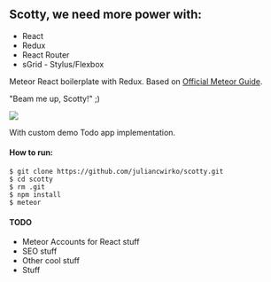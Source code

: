 ## Scotty, we need more power with:

- React
- Redux
- React Router
- sGrid - Stylus/Flexbox

Meteor React boilerplate with Redux.
Based on [Official Meteor Guide](http://guide.meteor.com/).

"Beam me up, Scotty!" ;)

![](https://i.imgflip.com/l909e.jpg)

With custom demo Todo app implementation.

#### How to run:

```
$ git clone https://github.com/juliancwirko/scotty.git
$ cd scotty
$ rm .git
$ npm install
$ meteor
```

#### TODO

- Meteor Accounts for React stuff
- SEO stuff
- Other cool stuff
- Stuff